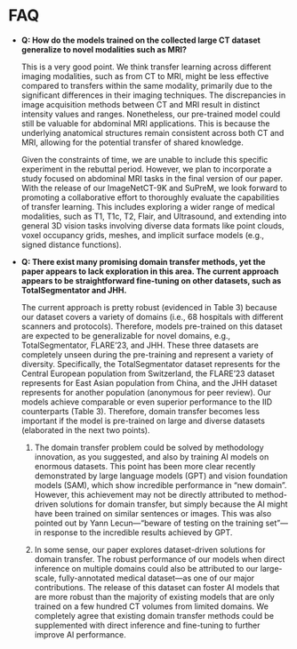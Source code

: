 # FAQ

* **Q: How do the models trained on the collected large CT dataset generalize to novel modalities such as MRI?**

    This is a very good point. We think transfer learning across different imaging modalities, such as from CT to MRI, might be less effective compared to transfers within the same modality, primarily due to the significant differences in their imaging techniques. The discrepancies in image acquisition methods between CT and MRI result in distinct intensity values and ranges. Nonetheless, our pre-trained model could still be valuable for abdominal MRI applications. This is because the underlying anatomical structures remain consistent across both CT and MRI, allowing for the potential transfer of shared knowledge.

    Given the constraints of time, we are unable to include this specific experiment in the rebuttal period. However, we plan to incorporate a study focused on abdominal MRI tasks in the final version of our paper. With the release of our ImageNetCT-9K and SuPreM, we look forward to promoting a collaborative effort to thoroughly evaluate the capabilities of transfer learning. This includes exploring a wider range of medical modalities, such as T1, T1c, T2, Flair, and Ultrasound, and extending into general 3D vision tasks involving diverse data formats like point clouds, voxel occupancy grids, meshes, and implicit surface models (e.g., signed distance functions). 

* **Q: There exist many promising domain transfer methods, yet the paper appears to lack exploration in this area. The current approach appears to be straightforward fine-tuning on other datasets, such as TotalSegmentator and JHH.**

    The current approach is pretty robust (evidenced in Table 3) because our dataset covers a variety of domains (i.e., 68 hospitals with different scanners and protocols). Therefore, models pre-trained on this dataset are expected to be generalizable for novel domains, e.g., TotalSegmentator, FLARE’23, and JHH. These three datasets are completely unseen during the pre-training and represent a variety of diversity. Specifically, the TotalSegmentator dataset represents for the Central European population from Switzerland, the FLARE’23 dataset represents for East Asian population from China, and the JHH dataset represents for another population (anonymous for peer review). Our models achieve comparable or even superior performance to the IID counterparts (Table 3). Therefore, domain transfer becomes less important if the model is pre-trained on large and diverse datasets (elaborated in the next two points).

    1. The domain transfer problem could be solved by methodology innovation, as you suggested, and also by training AI models on enormous datasets. This point has been more clear recently demonstrated by large language models (GPT) and vision foundation models (SAM), which show incredible performance in “new domain”. However, this achievement may not be directly attributed to method-driven solutions for domain transfer, but simply because the AI might have been trained on similar sentences or images. This was also pointed out by Yann Lecun—“beware of testing on the training set”—in response to the incredible results achieved by GPT.
    
    2. In some sense, our paper explores dataset-driven solutions for domain transfer. The robust performance of our models when direct inference on multiple domains could also be attributed to our large-scale, fully-annotated medical dataset—as one of our major contributions. The release of this dataset can foster AI models that are more robust than the majority of existing models that are only trained on a few hundred CT volumes from limited domains. We completely agree that existing domain transfer methods could be supplemented with direct inference and fine-tuning to further improve AI performance.